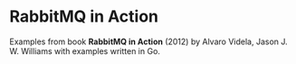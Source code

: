 # RabbitMQ in Action

Examples from book **RabbitMQ in Action** (2012) by Alvaro Videla, Jason J. W. Williams with examples written in Go. 

